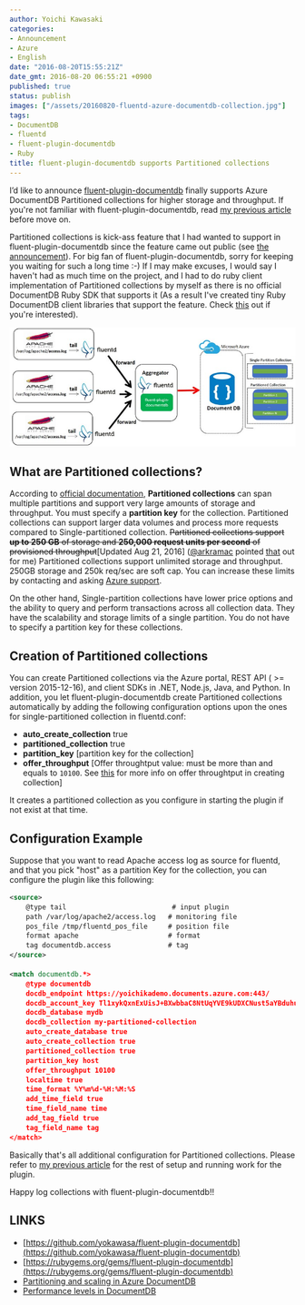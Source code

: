 ```yaml
---
author: Yoichi Kawasaki
categories:
- Announcement
- Azure
- English
date: "2016-08-20T15:55:21Z"
date_gmt: 2016-08-20 06:55:21 +0900
published: true
status: publish
images: ["/assets/20160820-fluentd-azure-documentdb-collection.jpg"]
tags:
- DocumentDB
- fluentd
- fluent-plugin-documentdb
- Ruby
title: fluent-plugin-documentdb supports Partitioned collections
---
```


I&rsquo;d like to announce [fluent-plugin-documentdb](https://github.com/yokawasa/fluent-plugin-documentdb) finally supports Azure DocumentDB Partitioned collections for higher storage and throughput. If you're not familiar with fluent-plugin-documentdb, read [my previous article](http://unofficialism.info/posts/collecting-logs-into-azure-documentdb-using-fluent-plugin-documentdb/) before move on.

Partitioned collections is kick-ass feature that I had wanted to support in fluent-plugin-documentdb since the feature came out public (see [the announcement](https://azure.microsoft.com/ja-jp/updates/documentdb-partitioned-collections-for-higher-storage-and-throughput/)). For big fan of fluent-plugin-documentdb, sorry for keeping you waiting for such a long time :-) If I may make excuses, I would say I haven't had as much time on the project, and I had to do ruby client implementation of Partitioned collections by myself as there is no official DocumentDB Ruby SDK that supports it (As a result I've created tiny Ruby DocumentDB client libraries that support the feature. Check [this](https://github.com/yokawasa/fluent-plugin-documentdb/tree/master/lib/fluent/plugin/documentdb) out if you're interested). 

![fluentd-azure-documentdb-collection](/assets/20160820-fluentd-azure-documentdb-collection.jpg)

## What are Partitioned collections?

According to [ official documentation](https://azure.microsoft.com/en-us/documentation/articles/documentdb-partition-data/), **Partitioned collections** can span multiple partitions and support very large amounts of storage and throughput. You must specify a **partition key** for the collection. Partitioned collections can support larger data volumes and process more requests compared to Single-partitioned collection. ~~Partitioned collections support **up to 250 GB** of storage and **250,000 request units per second** of provisioned throughput~~[Updated Aug 21, 2016] ([@arkramac](https://twitter.com/arkramac) pointed [that](https://twitter.com/yokawasa/status/766908784467783680) out for me) Partitioned collections support unlimited storage and throughput. 250GB storage and 250k req/sec are soft cap. You can increase these limits by contacting and asking [Azure support](https://azure.microsoft.com/en-us/documentation/articles/documentdb-increase-limits/). 

On the other hand, Single-partition collections have lower price options and the ability to query and perform transactions across all collection data. They have the scalability and storage limits of a single partition. You do not have to specify a partition key for these collections.

## Creation of Partitioned collections

You can create Partitioned collections via the Azure portal, REST API ( >= version 2015-12-16), and client SDKs in .NET, Node.js, Java, and Python. In addition, you let fluent-plugin-documentdb create Partitioned collections automatically by adding the following configuration options upon the ones for single-partitioned collection in fluentd.conf: 

- **auto_create_collection** true
- **partitioned_collection** true
- **partition_key** [partition key for the collection]
- **offer_throughput** [Offer throughtput value: must be more than and equals to `10100`. See [this](https://azure.microsoft.com/en-us/documentation/articles/documentdb-create-collection/) for more info on offer throughtput in creating collection]

It creates a partitioned collection as you configure in starting the plugin if not exist at that time.

## Configuration Example

Suppose that you want to read Apache access log as source for fluentd, and that you pick "host" as a partition Key for the collection, you can configure the plugin like this following:

```xml
<source>
    @type tail                          # input plugin
    path /var/log/apache2/access.log   # monitoring file
    pos_file /tmp/fluentd_pos_file     # position file
    format apache                      # format
    tag documentdb.access              # tag
</source>

<match documentdb.*>
    @type documentdb
    docdb_endpoint https://yoichikademo.documents.azure.com:443/
    docdb_account_key Tl1xykQxnExUisJ+BXwbbaC8NtUqYVE9kUDXCNust5aYBduhui29Xtxz3DLP88PayjtgtnARc1PW+2wlA6jCJw==
    docdb_database mydb
    docdb_collection my-partitioned-collection
    auto_create_database true
    auto_create_collection true
    partitioned_collection true 
    partition_key host
    offer_throughput 10100
    localtime true
    time_format %Y%m%d-%H:%M:%S
    add_time_field true
    time_field_name time
    add_tag_field true
    tag_field_name tag
</match>
```

Basically that's all additional configuration for Partitioned collections. Please refer to [my previous article](http://unofficialism.info/posts/collecting-logs-into-azure-documentdb-using-fluent-plugin-documentdb/) for the rest of setup and running work for the plugin. 

Happy log collections with fluent-plugin-documentdb!! 

## LINKS

- [https://github.com/yokawasa/fluent-plugin-documentdb](https://github.com/yokawasa/fluent-plugin-documentdb)
- [https://rubygems.org/gems/fluent-plugin-documentdb](https://rubygems.org/gems/fluent-plugin-documentdb)
- [Partitioning and scaling in Azure DocumentDB](https://azure.microsoft.com/en-us/documentation/articles/documentdb-partition-data/)
- [Performance levels in DocumentDB](https://azure.microsoft.com/en-us/documentation/articles/documentdb-performance-levels/)

